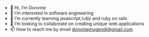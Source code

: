 - 👋 Hi, I’m Donvine
- 👀 I’m interested in software engineering
- 🌱 I’m currently learning javascript,ruby and ruby on rails
- 💞️ I’m looking to collaborate on creating unique web applications
- 📫 How to reach me by email donvinemugendi@gmail.com

<!---
Donvine254/Donvine254 is a ✨ special ✨ repository because its `README.md` (this file) appears on your GitHub profile.
You can click the Preview link to take a look at your changes.
--->
